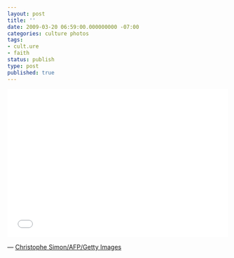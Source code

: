 ```yaml
---
layout: post
title: ''
date: 2009-03-20 06:59:00.000000000 -07:00
categories: culture photos
tags:
- cult.ure
- faith
status: publish
type: post
published: true
---
```

<div class="getty embed image" style="background-color:#fff;display:inline-block;font-family:'Helvetica Neue',Helvetica,Arial,sans-serif;color:#a7a7a7;font-size:11px;width:100%;max-width:594px;"><div style="overflow:hidden;position:relative;height:0;padding:67.003367% 0 0 0;width:100%;"><iframe src="//embed.gettyimages.com/embed/85497106?et=dyniTNWBQcB5merbcAu4cQ&viewMoreLink=on&sig=h0Y7U8_klFF_DbXElnX9aRTk_KB79VPiLbl6B1mgXuw=" width="594" height="398" scrolling="no" frameborder="0" style="display:inline-block;position:absolute;top:0;left:0;width:100%;height:100%;"></iframe></div></div>

&mdash; [Christophe Simon/AFP/Getty Images](http://www.gettyimages.com/detail/85497106)
